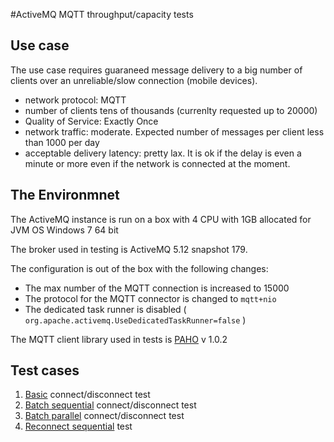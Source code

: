 #ActiveMQ MQTT throughput/capacity tests

## Use case

The use case requires guaraneed message delivery to a big number of clients over an unreliable/slow connection (mobile devices).
 * network protocol: MQTT
 * number of clients tens of thousands (currenlty requested up to 20000)
 * Quality of Service: Exactly Once
 * network traffic: moderate. Expected number of messages per client less than 1000 per day
 * acceptable delivery latency: pretty lax. It is ok if the delay is even a minute or more even if the network is connected at the moment.

## The Environmnet

The ActiveMQ instance is run on a box with 4 CPU with 1GB allocated for JVM OS Windows 7 64 bit

The broker used in testing is ActiveMQ 5.12 snapshot 179. 

The configuration is out of the box with the following changes:
 * The max number of the MQTT connection is increased to 15000
 * The protocol for the MQTT connector is changed to `mqtt+nio`
 * The dedicated task runner is disabled  ( `org.apache.activemq.UseDedicatedTaskRunner=false` )

The MQTT client library used in tests is [PAHO](http://www.eclipse.org/paho/) v 1.0.2

## Test cases

 1. [Basic](MQTTDisconnect)  connect/disconnect test
 2. [Batch sequential](MQTTBatchDisconnect) connect/disconnect test
 3. [Batch parallel](ParallelBatchConnect) connect/disconnect test
 4. [Reconnect sequential](ParallelBatchConnect) test

